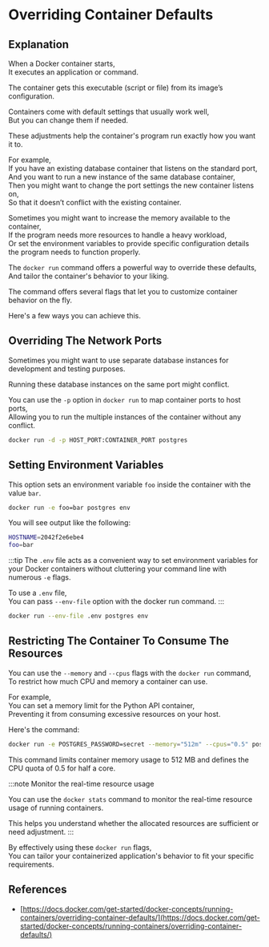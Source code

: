# Overriding Container Defaults

## Explanation

When a Docker container starts,  
It executes an application or command.

The container gets this executable (script or file) from its image’s configuration.

Containers come with default settings that usually work well,  
But you can change them if needed.

These adjustments help the container's program run exactly how you want it to.

For example,  
If you have an existing database container that listens on the standard port,  
And you want to run a new instance of the same database container,  
Then you might want to change the port settings the new container listens on,  
So that it doesn’t conflict with the existing container.

Sometimes you might want to increase the memory available to the container,  
If the program needs more resources to handle a heavy workload,  
Or set the environment variables to provide specific configuration details the program needs to function properly.

The `docker run` command offers a powerful way to override these defaults,  
And tailor the container's behavior to your liking.

The command offers several flags that let you to customize container behavior on the fly.

Here's a few ways you can achieve this.

## Overriding The Network Ports

Sometimes you might want to use separate database instances for development and testing purposes.

Running these database instances on the same port might conflict.

You can use the `-p` option in `docker run` to map container ports to host ports,  
Allowing you to run the multiple instances of the container without any conflict.

```bash
docker run -d -p HOST_PORT:CONTAINER_PORT postgres
```

## Setting Environment Variables

This option sets an environment variable `foo` inside the container with the value `bar`.

```bash
docker run -e foo=bar postgres env
```

You will see output like the following:

```bash
HOSTNAME=2042f2e6ebe4
foo=bar
```

:::tip
The `.env` file acts as a convenient way to set environment variables for your Docker containers without cluttering your command line with numerous `-e` flags.

To use a `.env` file,  
You can pass `--env-file` option with the docker run command.
:::

```bash
docker run --env-file .env postgres env
```

## Restricting The Container To Consume The Resources

You can use the `--memory` and `--cpus` flags with the `docker run` command,  
To restrict how much CPU and memory a container can use.

For example,  
You can set a memory limit for the Python API container,  
Preventing it from consuming excessive resources on your host.

Here's the command:

```bash
docker run -e POSTGRES_PASSWORD=secret --memory="512m" --cpus="0.5" postgres
```

This command limits container memory usage to 512 MB and defines the CPU quota of 0.5 for half a core.

:::note
Monitor the real-time resource usage

You can use the `docker stats` command to monitor the real-time resource usage of running containers.

This helps you understand whether the allocated resources are sufficient or need adjustment.
:::

By effectively using these `docker run` flags,  
You can tailor your containerized application's behavior to fit your specific requirements.

## References

- [https://docs.docker.com/get-started/docker-concepts/running-containers/overriding-container-defaults/](https://docs.docker.com/get-started/docker-concepts/running-containers/overriding-container-defaults/)
